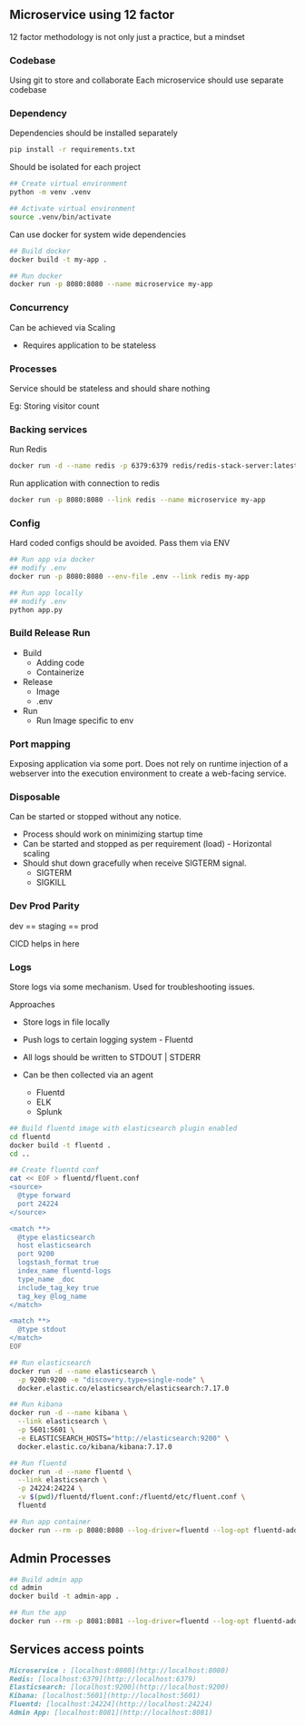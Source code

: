 ## Microservice using 12 factor

12 factor methodology is not only just a practice, but a mindset

### Codebase
Using git to store and collaborate
Each microservice should use separate codebase

### Dependency
Dependencies should be installed separately
```bash
pip install -r requirements.txt
```

Should be isolated for each project
```bash
## Create virtual environment
python -m venv .venv

## Activate virtual environment
source .venv/bin/activate 
```

Can use docker for system wide dependencies
```bash
## Build docker
docker build -t my-app .

## Run docker
docker run -p 8080:8080 --name microservice my-app
```

### Concurrency

Can be achieved via Scaling
- Requires application to be stateless

### Processes
Service should be stateless and should share nothing 

Eg: Storing visitor count

### Backing services
Run Redis
```bash
docker run -d --name redis -p 6379:6379 redis/redis-stack-server:latest
```

Run application with connection to redis
```bash
docker run -p 8080:8080 --link redis --name microservice my-app
```

### Config
Hard coded configs should be avoided. Pass them via ENV
```bash
## Run app via docker
## modify .env
docker run -p 8080:8080 --env-file .env --link redis my-app

## Run app locally
## modify .env
python app.py
```

### Build Release Run

- Build
    - Adding code
    - Containerize
- Release
    - Image
    - .env
- Run
    - Run Image specific to env

### Port mapping
Exposing application via some port.
Does not rely on runtime injection of a webserver into the execution environment to create a web-facing service.

### Disposable
Can be started or stopped without any notice.
- Process should work on minimizing startup time
- Can be started and stopped as per requirement (load) - Horizontal scaling
- Should shut down gracefully when receive SIGTERM signal.
    - SIGTERM
    - SIGKILL

### Dev Prod Parity
dev == staging == prod

CICD helps in here

### Logs
Store logs via some mechanism.
Used for troubleshooting issues.

Approaches
- Store logs in file locally
- Push logs to certain logging system - Fluentd

- All logs should be written to STDOUT | STDERR
- Can be then collected via an agent
    - Fluentd
    - ELK
    - Splunk

```bash
## Build fluentd image with elasticsearch plugin enabled
cd fluentd
docker build -t fluentd .
cd ..

## Create fluentd conf
cat << EOF > fluentd/fluent.conf
<source>
  @type forward
  port 24224
</source>

<match **>
  @type elasticsearch
  host elasticsearch
  port 9200
  logstash_format true
  index_name fluentd-logs
  type_name _doc
  include_tag_key true
  tag_key @log_name
</match>

<match **>
  @type stdout
</match>
EOF

## Run elasticsearch
docker run -d --name elasticsearch \
  -p 9200:9200 -e "discovery.type=single-node" \
  docker.elastic.co/elasticsearch/elasticsearch:7.17.0

## Run kibana
docker run -d --name kibana \
  --link elasticsearch \
  -p 5601:5601 \
  -e ELASTICSEARCH_HOSTS="http://elasticsearch:9200" \
  docker.elastic.co/kibana/kibana:7.17.0

## Run fluentd
docker run -d --name fluentd \
  --link elasticsearch \
  -p 24224:24224 \
  -v $(pwd)/fluentd/fluent.conf:/fluentd/etc/fluent.conf \
  fluentd

## Run app container
docker run --rm -p 8080:8080 --log-driver=fluentd --log-opt fluentd-address=localhost:24224 --name microservice --env-file .env --link redis my-app
```

## Admin Processes

```bash
## Build admin app
cd admin
docker build -t admin-app .

## Run the app
docker run --rm -p 8081:8081 --log-driver=fluentd --log-opt fluentd-address=localhost:24224 --name admin --env-file .env --link redis admin-app
```

## Services access points
```md
Microservice : [localhost:8080](http://localhost:8080)
Redis: [localhost:6379](http://localhost:6379)
Elasticsearch: [localhost:9200](http://localhost:9200)
Kibana: [localhost:5601](http://localhost:5601)
Fluentd: [localhost:24224](http://localhost:24224)
Admin App: [localhost:8081](http://localhost:8081)
```
